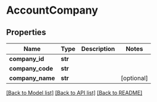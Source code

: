 # AccountCompany

## Properties
Name | Type | Description | Notes
------------ | ------------- | ------------- | -------------
**company_id** | **str** |  | 
**company_code** | **str** |  | 
**company_name** | **str** |  | [optional] 

[[Back to Model list]](../README.md#documentation-for-models) [[Back to API list]](../README.md#documentation-for-api-endpoints) [[Back to README]](../README.md)


